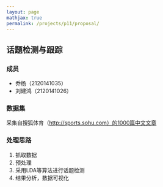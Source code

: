 ```yaml
---
layout: page
mathjax: true
permalink: /projects/p11/proposal/
---
```


## 话题检测与跟踪

### 成员

- 乔杨（2120141035）
- 刘建鸿（2120141026）

### 数据集  

采集自搜狐体育（http://sports.sohu.com）的1000篇中文文章

### 处理思路

1. 抓取数据
2. 预处理
3. 采用LDA等算法进行话题检测
4. 结果分析，数据可视化
